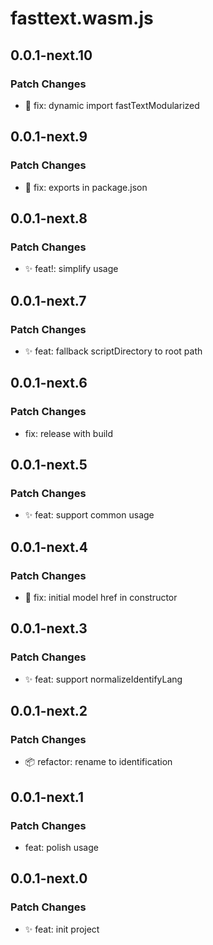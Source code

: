 # fasttext.wasm.js

## 0.0.1-next.10

### Patch Changes

- 🐛 fix: dynamic import fastTextModularized

## 0.0.1-next.9

### Patch Changes

- 🐛 fix: exports in package.json

## 0.0.1-next.8

### Patch Changes

- ✨ feat!: simplify usage

## 0.0.1-next.7

### Patch Changes

- ✨ feat: fallback scriptDirectory to root path

## 0.0.1-next.6

### Patch Changes

- fix: release with build

## 0.0.1-next.5

### Patch Changes

- ✨ feat: support common usage

## 0.0.1-next.4

### Patch Changes

- 🐛 fix: initial model href in constructor

## 0.0.1-next.3

### Patch Changes

- ✨ feat: support normalizeIdentifyLang

## 0.0.1-next.2

### Patch Changes

- 📦 refactor: rename to identification

## 0.0.1-next.1

### Patch Changes

- feat: polish usage

## 0.0.1-next.0

### Patch Changes

- ✨ feat: init project
